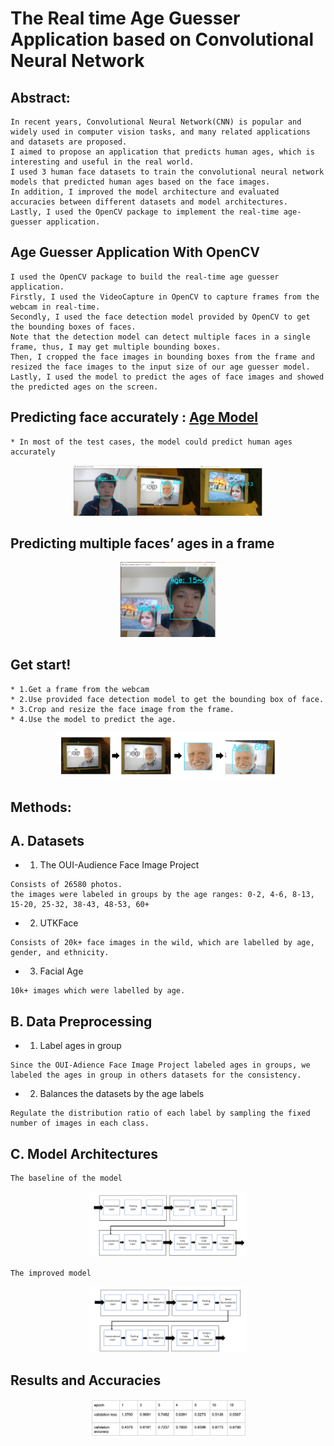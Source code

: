 # The Real time Age Guesser Application based on Convolutional Neural Network
## Abstract:
```
In recent years, Convolutional Neural Network(CNN) is popular and widely used in computer vision tasks, and many related applications and datasets are proposed. 
I aimed to propose an application that predicts human ages, which is interesting and useful in the real world. 
I used 3 human face datasets to train the convolutional neural network models that predicted human ages based on the face images. 
In addition, I improved the model architecture and evaluated accuracies between different datasets and model architectures.
Lastly, I used the OpenCV package to implement the real-time age-guesser application.
```
## Age Guesser Application With OpenCV
```
I used the OpenCV package to build the real-time age guesser application. 
Firstly, I used the VideoCapture in OpenCV to capture frames from the webcam in real-time. 
Secondly, I used the face detection model provided by OpenCV to get the bounding boxes of faces. 
Note that the detection model can detect multiple faces in a single frame, thus, I may get multiple bounding boxes. 
Then, I cropped the face images in bounding boxes from the frame and resized the face images to the input size of our age guesser model.
Lastly, I used the model to predict the ages of face images and showed the predicted ages on the screen.
```
## Predicting face accurately : [Age Model](https://drive.google.com/file/d/1jH2YO5393MfuEFIlaEe_o2f2p0TVTCOM/view?usp=sharing)
```
* In most of the test cases, the model could predict human ages accurately
```
<div align=center><img src="/img/face1.png" alt="Cover" width="60%"/></div>

## Predicting multiple faces’ ages in a frame
<div align=center><img src="/img/face2.png" alt="Cover" width="30%"/></div>

## Get start!
```
* 1.Get a frame from the webcam
* 2.Use provided face detection model to get the bounding box of face.
* 3.Crop and resize the face image from the frame.
* 4.Use the model to predict the age.
```
<div align=center><img src="/img/start.png" alt="Cover" width="70%"/></div>

## Methods:
## A. Datasets
* 1. The OUI-Audience Face Image Project
```
Consists of 26580 photos.
the images were labeled in groups by the age ranges: 0-2, 4-6, 8-13, 15-20, 25-32, 38-43, 48-53, 60+
```
* 2. UTKFace
```
Consists of 20k+ face images in the wild, which are labelled by age, gender, and ethnicity.
```
* 3. Facial Age
```
10k+ images which were labelled by age.
```
## B. Data Preprocessing
* 1. Label ages in group
```
Since the OUI-Adience Face Image Project labeled ages in groups, we labeled the ages in group in others datasets for the consistency.
```
* 2. Balances the datasets by the age labels
```
Regulate the distribution ratio of each label by sampling the fixed number of images in each class.
```
## C. Model Architectures
```
The baseline of the model
```
<div align=center><img src="/img/model1.png" alt="Cover" width="50%"/></div>

```
The improved model
```
<div align=center><img src="/img/model2.png" alt="Cover" width="50%"/></div>

## Results and Accuracies
<div align=center><img src="/img/accu2.png" alt="Cover" width="50%"/></div>







